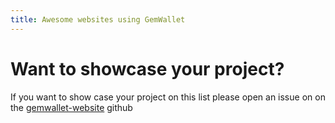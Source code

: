 ```yaml
---
title: Awesome websites using GemWallet
---
```


# Want to showcase your project?

If you want to show case your project on this list please open an issue on on the [gemwallet-website](https://github.com/GemWallet/gemwallet-website/issues) github
